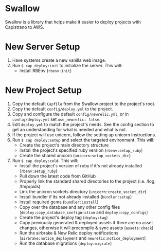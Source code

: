 # Swallow

Swallow is a library that helps make it easier to deploy projects with Capistrano to AWS.

# New Server Setup
1. Have systems create a new vanilla web image.
2. Run `$ cap deploy:init` to initialize the server. This will:
    * Install RBEnv (`rbenv:init`)
    
# New Project Setup
1. Copy the default `Capfile` from the Swallow project to the project's root.
2. Copy the default `config/deploy.yml` to the project.
3. Copy and configure the default `config/newrelic.yml`, or in `config/deploy.yml` set `use_newrelic: false`. 
4. Edit `deploy.yml` to match the project's needs. See the config section to get an understanding for what is needed and what is not.
5. If the project will use unicorn, follow the setting up unicorn instructions.
6. Run `$ cap deploy:setup` and select the targeted environment. This will:
    * Create the project's main directory structure 
    * Install the project's specified ruby version (`rbenv:setup_ruby`)
    * Create the shared unicorn  (`unicorn:setup_sockets_dir`)
7. Run `$ cap deploy:cold`. This will:
    * Install the project's version of ruby if it's not already installed (`rbenv:setup_ruby`)
    * Pull down the latest code from GitHub
    * Properly link the standard shared directories to the project (i.e. /log, /tmp/pids)
    * Link the unicron sockets directory (`unicorn:create_socket_dir`)
    * Install bundler if its not already installed (`bundler:setup`)
    * Install required gems (`bundler:install`)
    * Copy over the database and any other config files (`deploy:copy_database_configuration` and `deploy:copy_configs`)
    * Create the project's deploy tag (`deploy:tag`)
    * Copy previously generated & deployed assets if there are no asset changes, otherwise it will precompile & sync assets (`assets:check`)
    * Run the airbrake & New Relic deploy notifications (`airbrake:notice_deployment` and `newrelic:notice_deployment`)
    * Run the database migrations (`deploy:migrate`)
 
